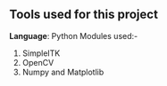 ## Tools used for this project
**Language**: Python
Modules used:-
  1. SimpleITK
  2. OpenCV
  3. Numpy and Matplotlib
